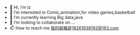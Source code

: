 - 👋 Hi, I’m lz
- 👀 I’m interested in Comic,animation,for video games,basketball
- 🌱 I’m currently learning Big data,java
- 💞️ I’m looking to collaborate on ...
- 📫 How to reach me 我的邮箱是18261938192@163.com

<!---
1040539020/1040539020 is a ✨ special ✨ repository because its `README.md` (this file) appears on your GitHub profile.
You can click the Preview link to take a look at your changes.
--->
